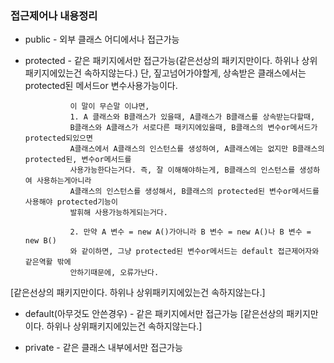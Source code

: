 ### 접근제어나 내용정리

* public - 외부 클래스 어디에서나 접근가능

* protected - 같은 패키지에서만 접근가능(같은선상의 패키지만이다. 하위나 상위패키지에있는건 속하지않는다.)
                단, 짚고넘어가야할게, 상속받은 클래스에서는 protected된 메서드or 변수사용가능이다.
                
                이 말이 무슨말 이냐면,
                1. A 클래스와 B클래스가 있을때, A클래스가 B클래스를 상속받는다할때,
                B클래스와 A클래스가 서로다른 패키지에있을때, B클래스의 변수or메서드가 protected되있으면
                A클래스에서 A클래스의 인스턴스를 생성하여, A클래스에는 없지만 B클래스의 protected된, 변수or메서드를
                사용가능한다는거다. 즉, 잘 이해해야하는게, B클래스의 인스턴스를 생성하여 사용하는게아니라
                A클래스의 인스턴스를 생성해서, B클래스의 protected된 변수or메서드를 사용해야 protected기능이
                발휘해 사용가능하게되는거다.
                
                2. 만약 A 변수 = new A()가아니라 B 변수 = new A()나 B 변수 = new B()
                와 같이하면, 그냥 protected된 변수or메서드는 default 접근제어자와 같은역활 밖에
                안하기때문에, 오류가난다. 
[같은선상의 패키지만이다. 하위나 상위패키지에있는건 속하지않는다.]

* default(아무것도 안쓴경우) - 같은 패키지에서만 접근가능
[같은선상의 패키지만이다. 하위나 상위패키지에있는건 속하지않는다.]

* private - 같은 클래스 내부에서만 접근가능